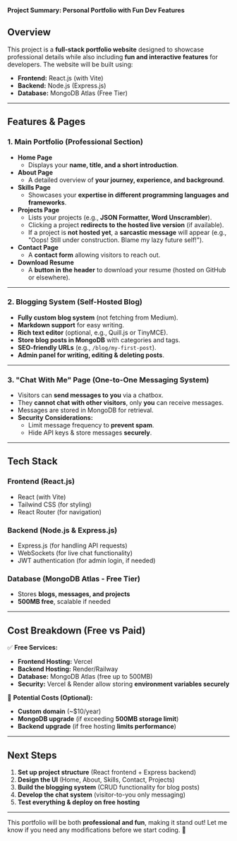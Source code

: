 **Project Summary: Personal Portfolio with Fun Dev Features**

## **Overview**
This project is a **full-stack portfolio website** designed to showcase professional details while also including **fun and interactive features** for developers. The website will be built using:
- **Frontend:** React.js (with Vite)
- **Backend:** Node.js (Express.js)
- **Database:** MongoDB Atlas (Free Tier)

---

## **Features & Pages**

### **1. Main Portfolio (Professional Section)**
- **Home Page**
  - Displays your **name, title, and a short introduction**.
- **About Page**
  - A detailed overview of **your journey, experience, and background**.
- **Skills Page**
  - Showcases your **expertise in different programming languages and frameworks**.
- **Projects Page**
  - Lists your projects (e.g., **JSON Formatter, Word Unscrambler**).
  - Clicking a project **redirects to the hosted live version** (if available).
  - If a project is **not hosted yet**, a **sarcastic message** will appear (e.g., "Oops! Still under construction. Blame my lazy future self!").
- **Contact Page**
  - A **contact form** allowing visitors to reach out.
- **Download Resume**
  - A **button in the header** to download your resume (hosted on GitHub or elsewhere).

---

### **2. Blogging System (Self-Hosted Blog)**
- **Fully custom blog system** (not fetching from Medium).
- **Markdown support** for easy writing.
- **Rich text editor** (optional, e.g., Quill.js or TinyMCE).
- **Store blog posts in MongoDB** with categories and tags.
- **SEO-friendly URLs** (e.g., `/blog/my-first-post`).
- **Admin panel for writing, editing & deleting posts**.

---

### **3. "Chat With Me" Page (One-to-One Messaging System)**
- Visitors can **send messages to you** via a chatbox.
- They **cannot chat with other visitors**, only **you** can receive messages.
- Messages are stored in MongoDB for retrieval.
- **Security Considerations:**
  - Limit message frequency to **prevent spam**.
  - Hide API keys & store messages **securely**.

---

## **Tech Stack**

### **Frontend (React.js)**
- React (with Vite)
- Tailwind CSS (for styling)
- React Router (for navigation)

### **Backend (Node.js & Express.js)**
- Express.js (for handling API requests)
- WebSockets (for live chat functionality)
- JWT authentication (for admin login, if needed)

### **Database (MongoDB Atlas - Free Tier)**
- Stores **blogs, messages, and projects**
- **500MB free**, scalable if needed

---

## **Cost Breakdown (Free vs Paid)**

✅ **Free Services:**
- **Frontend Hosting:** Vercel
- **Backend Hosting:** Render/Railway
- **Database:** MongoDB Atlas (free up to 500MB)
- **Security:** Vercel & Render allow storing **environment variables securely**

💸 **Potential Costs (Optional):**
- **Custom domain** (~$10/year)
- **MongoDB upgrade** (if exceeding **500MB storage limit**)
- **Backend upgrade** (if free hosting **limits performance**)

---

## **Next Steps**
1. **Set up project structure** (React frontend + Express backend)
2. **Design the UI** (Home, About, Skills, Contact, Projects)
3. **Build the blogging system** (CRUD functionality for blog posts)
4. **Develop the chat system** (visitor-to-you only messaging)
5. **Test everything & deploy on free hosting**

---

This portfolio will be both **professional and fun**, making it stand out! Let me know if you need any modifications before we start coding. 🚀
